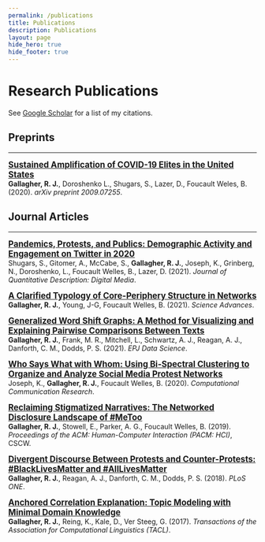 ```yaml
---
permalink: /publications
title: Publications
description: Publications
layout: page
hide_hero: true
hide_footer: true
---
```


# Research Publications

<i class="ai ai-google-scholar ai-2x"></i> See [Google Scholar](https://scholar.google.com/citations?user=hRNEOnAAAAAJ) for a list of my citations.


## Preprints

---


<span style="font-size:1.2em">**[Sustained Amplification of COVID-19 Elites in the United States](/publications/gallagher2020sustained)**</span>  
**Gallagher, R. J.**, Doroshenko L., Shugars, S., Lazer, D., Foucault Weles, B. (2020). *arXiv preprint 2009.07255*.



## Journal Articles

---

<span style="font-size:1.2em">**[Pandemics, Protests, and Publics: Demographic Activity and Engagement on Twitter in 2020](/publications/shugars2021pandemics)**</span>  
Shugars, S., Gitomer, A., McCabe, S., **Gallagher, R. J.**, Joseph, K., Grinberg, N., Doroshenko, L., Foucault Welles, B., Lazer, D. (2021). *Journal of Quantitative Description: Digital Media*.


<span style="font-size:1.2em">**[A Clarified Typology of Core-Periphery Structure in Networks](/publications/gallagher2021clarified)**</span>  
**Gallagher, R. J.**, Young, J-G, Foucault Welles, B. (2021). *Science Advances*.


<span style="font-size:1.2em">**[Generalized Word Shift Graphs: A Method for Visualizing and Explaining Pairwise Comparisons Between Texts](/publications/gallagher2021generalized)**</span>  
**Gallagher, R. J.**, Frank, M. R., Mitchell, L., Schwartz, A. J., Reagan, A. J., Danforth, C. M., Dodds, P. S. (2021). *EPJ Data Science*.


<span style="font-size:1.2em">**[Who Says What with Whom: Using Bi-Spectral Clustering to Organize and Analyze Social Media Protest Networks](/publications/joseph2020who)**</span>  
Joseph, K., **Gallagher, R. J.**, Foucault Welles, B. (2020). *Computational Communication Research*.


<span style="font-size:1.2em">**[Reclaiming Stigmatized Narratives: The Networked Disclosure Landscape of #MeToo](/publications/gallagher2019reclaiming)**</span>  
**Gallagher, R. J.**, Stowell, E., Parker, A. G., Foucault Welles, B. (2019). *Proceedings of the ACM: Human-Computer Interaction (PACM: HCI)*, CSCW.


<span style="font-size:1.2em">**[Divergent Discourse Between Protests and Counter-Protests: #BlackLivesMatter and #AllLivesMatter](/publications/gallagher2018divergent)**</span>  
**Gallagher, R. J.**, Reagan, A. J., Danforth, C. M., Dodds, P. S. (2018). *PLoS ONE*.


<span style="font-size:1.2em">**[Anchored Correlation Explanation: Topic Modeling with Minimal Domain Knowledge](/publications/gallagher2017anchored)**</span>  
**Gallagher, R. J.**, Reing, K., Kale, D., Ver Steeg, G. (2017). *Transactions of the Association for Computational Linguistics (TACL)*.
